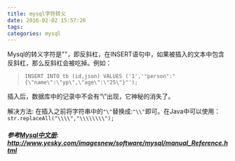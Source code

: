 ```yaml
---
title: mysql字符转义
date: 2016-02-02 15:57:26
tags:
categories: mysql
---
```


Mysql的转义字符是"\"，即反斜杠，在INSERT语句中，如果被插入的文本中包含反斜杠，那么反斜杠会被吃掉。例如：
>`INSERT INTO tb (id,json) VALUES ('1','"person":"{\"name\":\"yp\",\"age\":\"25\"}"');`  

插入后，数据库中的记录中不会有“\”出现，它神秘的消失了。

解决方法: 在插入之前将字符串中的`"\"`替换成:`"\\"`即可。在Java中可以使用：`str.replaceAll("\\\\","\\\\\\\\");`
##### 参考[Mysql中文册](http://www.yesky.com/imagesnew/software/mysql/manual_Reference.html): http://www.yesky.com/imagesnew/software/mysql/manual_Reference.html